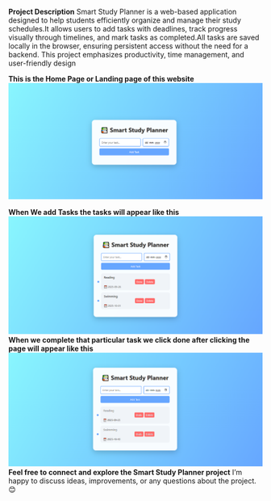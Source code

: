 **Project Description**
Smart Study Planner is a web-based application designed to help students efficiently organize and manage their study schedules.It allows users to add tasks with deadlines, track progress visually through timelines, and mark tasks as completed.All tasks are saved locally in the browser, ensuring persistent access without the need for a backend. This project emphasizes productivity, time management, and user-friendly design

**This is the Home Page or Landing page of this website**
![image_alt](https://github.com/navyavarikuti/Smart_Study_Plan/blob/cfacb424333bc9f7c1715d39f813f5b1353494fc/screenshots/studyPage2.png)

**When We add Tasks the tasks will appear like this**
![image_alt](https://github.com/navyavarikuti/Smart_Study_Plan/blob/6adf4219c5fae039e01cbd1703b301b8b209848c/screenshots/studyPage1.png)
**When we complete that particular task we click done after clicking the page will appear like this**
![image_alt](https://github.com/navyavarikuti/Smart_Study_Plan/blob/a7eac8fe192b6b9f2f2aec337f15545bf7ad491b/screenshots/studyPage3.png)
**Feel free to connect and explore the Smart Study Planner project**
I’m happy to discuss ideas, improvements, or any questions about the project.😊
